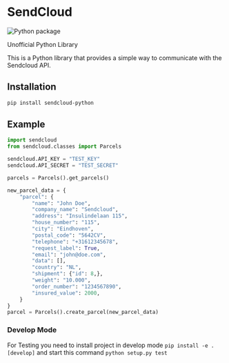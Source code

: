 # SendCloud
![Python package](https://github.com/stasfilin/sendcloud/workflows/Python%20package/badge.svg?branch=master)


Unofficial Python Library

This is a Python library that provides a simple way to communicate with the Sendcloud API. 

## Installation 
```sh
pip install sendcloud-python
```

## Example

```python
import sendcloud
from sendcloud.classes import Parcels

sendcloud.API_KEY = "TEST_KEY"
sendcloud.API_SECRET = "TEST_SECRET"

parcels = Parcels().get_parcels()

new_parcel_data = {
    "parcel": {
        "name": "John Doe",
        "company_name": "Sendcloud",
        "address": "Insulindelaan 115",
        "house_number": "115",
        "city": "Eindhoven",
        "postal_code": "5642CV",
        "telephone": "+31612345678",
        "request_label": True,
        "email": "john@doe.com",
        "data": [],
        "country": "NL",
        "shipment": {"id": 8,},
        "weight": "10.000",
        "order_number": "1234567890",
        "insured_value": 2000,
    }
}
parcel = Parcels().create_parcel(new_parcel_data)
```

### Develop Mode
For Testing you need to install project in develop mode 
`pip install -e .[develop]` and start this command `python setup.py test`
